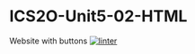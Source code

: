 # ICS2O-Unit5-02-HTML
Website with buttons
[![linter](https://github.com/Marko-Milijevic/ICS2O-Unit5-02-HTML/workflows/linter/badge.svg)](https://github.com/marketplace/actions/super-linter)
